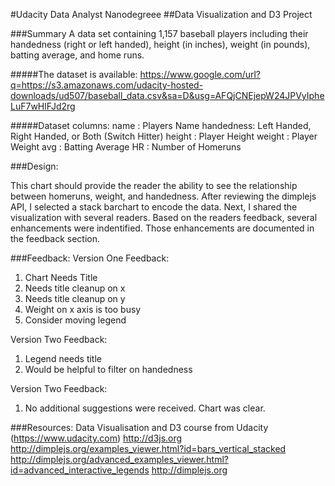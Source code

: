 #Udacity Data Analyst Nanodegreee
##Data Visualization and D3 Project

###Summary
A data set containing 1,157 baseball players including their handedness (right or left handed), height (in inches), weight (in pounds), batting average, and home runs.

#####The dataset is available:
https://www.google.com/url?q=https://s3.amazonaws.com/udacity-hosted-downloads/ud507/baseball_data.csv&sa=D&usg=AFQjCNEjepW24JPVyIpheLuF7wHlFJd2rg


#####Dataset columns:
name      : Players Name 
handedness: Left Handed, Right Handed, or Both (Switch Hitter)
height    : Player Height 
weight    : Player Weight 
avg       : Batting Average 
HR        : Number of Homeruns

###Design:

This chart should provide the reader the ability to see the relationship between homeruns, weight, and handedness. After reviewing the dimplejs API, I selected a stack barchart to encode the data. Next, I shared the visualization with several readers. Based on the readers feedback, several enhancements were indentified. Those enhancements are documented in the feedback section. 


###Feedback:
Version One Feedback:
1. Chart Needs Title
2. Needs title cleanup on x
3. Needs title cleanup on y
4. Weight on x axis is too busy
5. Consider moving legend 

Version Two Feedback:
1. Legend needs title
2. Would be helpful to filter on handedness

Version Two Feedback:
1. No additional suggestions were received. Chart was clear. 

###Resources:
Data Visualisation and D3 course from Udacity (https://www.udacity.com)
http://d3js.org
http://dimplejs.org/examples_viewer.html?id=bars_vertical_stacked
http://dimplejs.org/advanced_examples_viewer.html?id=advanced_interactive_legends
http://dimplejs.org
